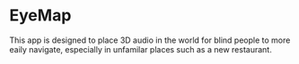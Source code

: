 # EyeMap

This app is designed to place 3D audio in the world for blind people to more eaily navigate, especially in unfamilar places such as a new restaurant.    
